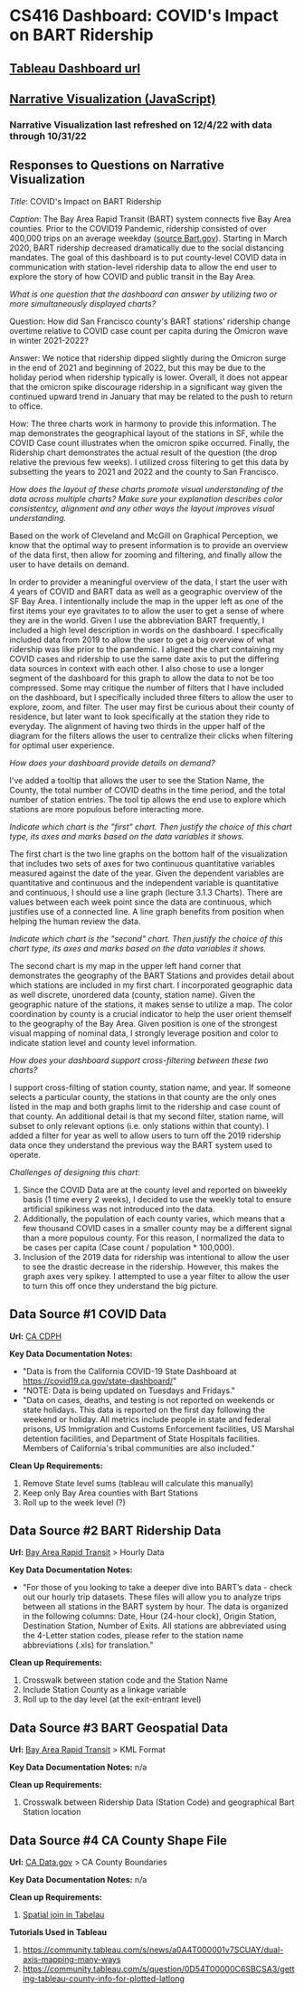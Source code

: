# CS416 Dashboard: COVID's Impact on BART Ridership

## **[Tableau Dashboard url](https://public.tableau.com/views/COVIDsImpactonBARTRidership/FinalDashboard?:language=en-US&publish=yes&:display_count=n&:origin=viz_share_link)**

## **[Narrative Visualization (JavaScript)](https://katldewitt.github.io/data_viz_covid_bart/)**

### Narrative Visualization last refreshed on 12/4/22 with data through 10/31/22

## Responses to Questions on Narrative Visualization
*Title*:  COVID's Impact on BART Ridership

*Caption*: The Bay Area Rapid Transit (BART) system connects five Bay Area counties. Prior to the COVID19 Pandemic, ridership consisted of over 400,000 trips on an average weekday ([source Bart.gov](https://www.bart.gov/sites/default/files/docs/2019%20BARTFacts2019%20FINAL.pdf)). Starting in March 2020, BART ridership decreased dramatically due to the social distancing mandates. The goal of this dashboard is to put county-level COVID data in communication with station-level ridership data to allow the end user to explore the story of how COVID and public transit in the Bay Area.

*What is one question that the dashboard can answer by utilizing two or more simultaneously displayed charts?*

Question: How did San Francisco county's BART stations' ridership change overtime relative to COVID case count per capita during the Omicron wave in winter 2021-2022? 

Answer: We notice that ridership dipped slightly during the Omicron surge in the end of 2021 and beginning of 2022, but this may be due to the holiday period when ridership typically is lower. Overall, it does not appear that the omicron spike discourage ridership in a significant way given the continued upward trend in January that may be related to the push to return to office. 

How: The three charts work in harmony to provide this information. The map demonstrates the geographical layout of the stations in SF, while the COVID Case count illustrates when the omicron spike occurred. Finally, the Ridership chart demonstrates the actual result of the question (the drop relative the previous few weeks). I utilized cross filtering to get this data by subsetting the years to 2021 and 2022 and the county to San Francisco.

*How does the layout of these charts promote visual understanding of the data across multiple charts? Make sure your explanation describes color consistentcy, alignment and any other ways the layout improves visual understanding.*

Based on the work of Cleveland and McGill on Graphical Perception, we know that the optimal way to present information is to provide an overview of the data first, then allow for zooming and filtering, and finally allow the user to have details on demand. 

In order to provider a meaningful overview of the data, I start the user with 4 years of COVID and BART data as well as a geographic overview of the SF Bay Area. I intentionally include the map in the upper left as one of the first items your eye gravitates to to allow the user to get a sense of where they are in the world. Given I use the abbreviation BART frequently, I included a high level description in words on the dashboard. I specifically included data from 2019 to allow the user to get a big overview of what ridership was like prior to the pandemic. I aligned the chart containing my COVID cases and ridership to use the same date axis to put the differing data sources in context with each other. I also chose to use a longer segment of the dashboard for this graph to allow the data to not be too compressed. Some may critique the number of filters that I have included on the dashboard, but I specifically included three filters to allow the user to explore, zoom, and filter. The user may first be curious about their county of residence, but later want to look specifically at the station they ride to everyday. The alignment of having two thirds in the upper half of the diagram for  the filters allows the user to centralize their clicks when filtering for optimal user experience.

*How does your dashboard provide details on demand?*

I've added a tooltip that allows the user to see the Station Name, the County, the total number of COVID deaths in the time period, and the total number of station entries. The tool tip allows the end use to explore which stations are more populous before interacting more.

*Indicate which chart is the "first" chart. Then justify the choice of this chart type, its axes and marks based on the data variables it shows.*

The first chart is the two line graphs on the bottom half of the visualization that includes two sets of axes for two continuous quantitative variables measured against the date of the year. Given the dependent variables are quantitative and continuous and the independent variable is quantitative and continuous, I should use a line graph (lecture 3.1.3 Charts). There are values between each week point since the data are continuous, which justifies use of a connected line. A line graph benefits from position when helping the human review the data.

*Indicate which chart is the "second" chart. Then justify the choice of this chart type, its axes and marks based on the data variables it shows.*

The second chart is my map in the upper left hand corner that demonstrates the geography of the BART Stations and provides detail about which stations are included in my first chart. I incorporated geographic data as well discrete, unordered data (county, station name). Given the geographic nature of the stations, it makes sense to utilize a map. The color coordination by county is a crucial indicator to help the user orient themself to the geography of the Bay Area. Given position is one of the strongest visual mapping of nominal data, I strongly leverage position and color to indicate station level and county level information.

*How does your dashboard support cross-filtering between these two charts?*

I support cross-filting of station county, station name, and year. If someone selects a particular county, the stations in that county are the only ones listed in the map and both graphs limit to the ridership and case count of that county. An additional detail is that my second filter, station name, will subset to only relevant options (i.e. only stations within that county). I added a filter for year as well to allow users to turn off the 2019 ridership data once they understand the previous way the BART system used to operate.

*Challenges of designing this chart*:

1. Since the COVID Data are at the county level and reported on biweekly basis (1 time every 2 weeks), I decided to use the weekly total to ensure artificial spikiness was not introduced into the data.
2. Additionally, the population of each county varies, which means that a few thousand COVID cases in a smaller county may be a different signal than a more populous county. For this reason, I normalized the data to be cases per capita (Case count / population * 100,000).
3. Inclusion of the 2019 data for ridership was intentional to allow the user to see the drastic decrease in the ridership. However, this makes the graph axes very spikey. I attempted to use a year filter to allow the user to turn this off once they understand the big picture.

## Data Source #1 COVID Data

**Url:** [CA CDPH](https://data.ca.gov/dataset/covid-19-time-series-metrics-by-county-and-state)

**Key Data Documentation Notes:**
- "Data is from the California COVID-19 State Dashboard at https://covid19.ca.gov/state-dashboard/"
- "NOTE: Data is being updated on Tuesdays and Fridays."
- "Data on cases, deaths, and testing is not reported on weekends or state holidays. This data is reported on the first day following the weekend or holiday. All metrics include people in state and federal prisons, US Immigration and Customs Enforcement facilities, US Marshal detention facilities, and Department of State Hospitals facilities. Members of California's tribal communities are also included."

**Clean Up Requirements:**
1. Remove State level sums (tableau will calculate this manually)
2. Keep only Bay Area counties with Bart Stations
3. Roll up to the week level (?)

## Data Source #2 BART Ridership Data

**Url:** [Bay Area Rapid Transit](https://www.bart.gov/about/reports/ridership) > Hourly Data 

**Key Data Documentation Notes:**
- "For those of you looking to take a deeper dive into BART’s data - check out our hourly trip datasets. These files will allow you to analyze trips between all stations in the BART system by hour. The data is organized in the following columns: Date, Hour (24-hour clock), Origin Station, Destination Station, Number of Exits. All stations are abbreviated using the 4-Letter station codes, please refer to the station name abbreviations (.xls) for translation."

**Clean up Requirements:**
1. Crosswalk between station code and the Station Name
2. Include Station County as a linkage variable
3. Roll up to the day level (at the exit-entrant level)

## Data Source #3 BART  Geospatial Data

**Url:** [Bay Area Rapid Transit](https://www.bart.gov/schedules/developers/geo) > KML Format

**Key Data Documentation Notes:** n/a

**Clean up Requirements:**
1. Crosswalk between Ridership Data (Station Code) and geographical Bart Station location

## Data Source #4 CA County Shape File

**Url:** [CA Data.gov](https://data.ca.gov/dataset/ca-geographic-boundaries) > CA County Boundaries

**Key Data Documentation Notes:** n/a

**Clean up Requirements:**
1. [Spatial join in Tabelau](https://www.tableau.com/about/blog/2018/8/perform-advanced-spatial-analysis-spatial-join-now-available-tableau-92166)


**Tutorials Used in Tableau**
1. https://community.tableau.com/s/news/a0A4T000001v7SCUAY/dual-axis-mapping-many-ways
2. https://community.tableau.com/s/question/0D54T00000C6SBCSA3/getting-tableau-county-info-for-plotted-latlong
